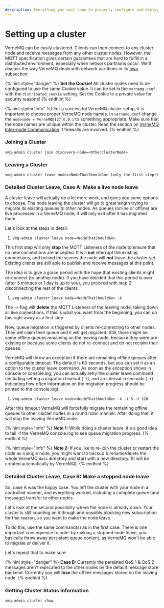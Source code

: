 ```yaml
---
description: Everything you must know to properly configure and deploy a VerneMQ Cluster
---
```


# Setting up a cluster

VerneMQ can be easily clustered. Clients can then connect to any cluster node and receive messages from any other cluster nodes. However, the MQTT specification gives certain guarantees that are hard to fulfill in a distributed environment, especially when network partitions occur. We'll discuss the way VerneMQ deals with network partitions in its [own subsection](netsplits.html)

{% hint style="danger" %}
**Set the Cookie!** All cluster nodes need to be configured to use the same Cookie value. It can be set in the `vernemq.conf` with the `distributed_cookie` setting. Set the Cookie to a private value for security reasons!
{% endhint %}

{% hint style="info" %}
For a successful VerneMQ cluster setup, it is important to choose proper VerneMQ node names. In `vernemq.conf` change the `nodename = VerneMQ@127.0.0.1` to something appropriate. Make sure that the node names are unique within the cluster. Read the section on [VerneMQ Inter-node Communication](communication.html) if firewalls are involved.
{% endhint %}

### Joining a Cluster

```text
vmq-admin cluster join discovery-node=<OtherClusterNode>
```

### Leaving a Cluster

```text
vmq-admin cluster leave node=<NodeThatShouldGo> (only the first step!)
```

### Detailed Cluster Leave, Case A: Make a live node leave

A cluster leave will actually do a lot more work, and gives you some options to choose. The node leaving the cluster will go to great length trying to migrate its existing queues to other nodes. As queues \(online or offline\) are live processes in a VerneMQ node, it will only exit after it has migrated them.

Let's look at the steps in detail:

1. `vmq-admin cluster leave node=<NodeThatShouldGo>`

This first step will only **stop** the MQTT Listeners of the node to ensure that no new connections are accepted. It will **not** interrupt the existing connections, and behind the scenes the node will **not** leave the cluster yet. Existing clients are still able to publish and receive messages at this point.

The idea is to give a grace period with the hope that existing clients might re-connect \(to another node\). If you have decided that this period is over \(after 5 minutes or 1 day is up to you\), you proceed with step 2: disconnecting the rest of the clients.

1. `vmq-admin cluster leave node=<NodeThatShouldGo> -k`

The `-k` flag will **delete** the MQTT Listeners of the leaving node, taking down all live connections. If this is what you want from the beginning, you can do this right away as a first step.

Now, queue migration is triggered by clients re-connecting to other nodes. They will claim their queue and it will get migrated. Still, there might be some offline queues remaining on the leaving node, because they were pre-existing or because some clients do not re-connect and do not reclaim their queues.

VerneMQ will throw an exception if there are remaining offline queues after a configurable timeout. The default is 60 seconds, but you can set it as an option to the cluster leave command. As soon as the exception shows in console or console.log, you can actually retry the cluster leave command \(including setting a migration timeout \(`-t`\), and an interval in seconds \(`-i`\) indicating how often information on the migration progress should be printed to the console.log\):

1. `vmq-admin cluster leave node=<NodeThatShouldGo> -k -i 5 -t 120`

After this timeout VerneMQ will forcefully migrate the remaining offline queues to other cluster nodes in a round robin manner. After doing that, it will stop the leaving VerneMQ node.

{% hint style="info" %}
**Note 1:** While doing a cluster leave, it's a good idea to tail -f the VerneMQ console.log to see queue migration progress.
{% endhint %}

{% hint style="info" %}
**Note 2:** If you like to re-join the cluster or restart the node as a single node, you might want to backup & rename/delete the whole VerneMQ `data` directory and start with a new directory. \(It will be created automatically by VerneMQ\).
{% endhint %}

### Detailed Cluster Leave, Case B: Make a stopped node leave

So, case A was the happy case. You left the cluster with your node in a controlled manner, and everything worked, including a complete queue \(and message\) transfer to other nodes.

Let's look at the second possibility where the node is already down. Your cluster is still counting on it though and possibly blocking new subscription for that reason, so you want to make the node leave.

To do this, use the same command\(s\) as in the first case. There is one important consequence to note: by making a stopped node leave, you basically throw away persistant queue content, as VerneMQ won't be able to migrate or deliver it.

Let's repeat that to make sure:

{% hint style="danger" %}
**Case B:** Currently the persisted QoS 1 & QoS 2 messages aren't replicated to the other nodes by the default message store backend. Currently you will **lose** the offline messages stored on the leaving node.
{% endhint %}

### Getting Cluster Status Information

```text
vmq-admin cluster show
```

